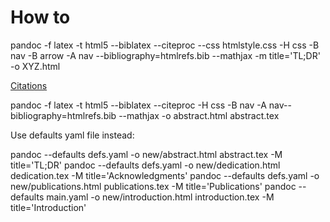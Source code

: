 # How to

pandoc 
  -f latex
  -t html5 
  --biblatex
  --citeproc
  --css htmlstyle.css
  -H css
  -B nav
  -B arrow
  -A nav
  --bibliography=htmlrefs.bib
  --mathjax
  -m title='TL;DR'
  -o XYZ.html
  <!-- --metadata=title:'TL DR' -->
  <!-- --M=title='TL DR' -->
  <!-- link-citations=true -->
  <!-- --shift-heading-level-by=1 -->
<!-- top-level-division: chapter -->


[Citations](https://www.dtsheffler.com/blog/2014-07-09-bibdesk-and-latex-citations/#fn1)


pandoc -f latex -t html5 --biblatex --citeproc -H css -B nav -A nav--bibliography=htmlrefs.bib --mathjax -o abstract.html abstract.tex


Use defaults yaml file instead:


pandoc --defaults defs.yaml -o new/abstract.html abstract.tex -M title='TL;DR'
pandoc --defaults defs.yaml -o new/dedication.html dedication.tex -M title='Acknowledgments'
pandoc --defaults defs.yaml -o new/publications.html publications.tex -M title='Publications'
pandoc --defaults main.yaml -o new/introduction.html introduction.tex -M title='Introduction'
